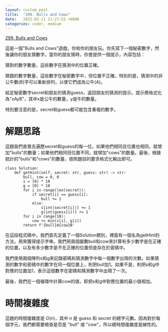 ```yaml
---
layout: custom_post
title:  "299. Bulls and Cows"
date:   2022-02-11 21:27:53 +0800
categories: coder, medium
---
```


[299. Bulls and Cows
](https://leetcode.com/problems/bulls-and-cows/)

這是一個"Bulls and Cows"遊戲，你和你的朋友玩。你先寫下一個秘密數字，然後讓你的朋友猜數字。當你的朋友猜時，你會提供一個提示，內容包括：

猜對的數字數量，這些數字在猜測中的位置正確。

猜錯的數字數量，這些數字在秘密數字中，但位置不正確。特別的是，猜測中的非公牛數(B)字可以重新排列，以使它們成為公牛(A)。

給定秘密數字secret和朋友的猜測guess，返回朋友的猜測的提示。提示應格式化為"xAyB"，其中x是公牛的數量，y是牛的數量。

特別要注意的是，secret和guess都可能包含重複的數字。

# 解題思路

這題我們直覺去遍歷secret和guess的每一位，如果他們相同且位置也相同，就增加"bulls"的數量；如果他們相同但位置不同，就增加"cows"的数量。最後，根據統計的"bulls"和"cows"的數量，按照題目的要求格式化輸出即可。

```python3=
class Solution:
    def getHint(self, secret: str, guess: str) -> str:
        bull, cow = 0, 0
        s = [0] * 10
        g = [0] * 10
        for i in range(len(secret)):
            if secret[i] == guess[i]:
                bull += 1
            else:
                s[int(secret[i])] += 1
                g[int(guess[i])] += 1
        for i in range(10):
            cow += min(s[i], g[i])
        return f'{bull}A{cow}B'
```

在這段程式碼中，我們首先定義了一個Solution類別，裡面有一個名為getHint的方法，用來獲得提示字串。我們用兩個變數bull和cow來計算有多少數字是在正確的位置，以及有多少數字是不在正確的位置但是存在於密碼中。

我們使用兩個陣列s和g來記錄密碼和猜測數字中每一個數字出現的次數。如果猜測的數字和密碼中的數字在同一個位置上，則把bull加1。如果不是，則把s和g中對應的位置加1，表示這個數字在密碼和猜測數字中出現了一次。

最後，我們在一個循環中計算cow的值，即把s和g中對應位置的最小值相加。

# 時間複雜度

這題的時間複雜度是 $O(n)$，其中 $n$ 是 guess 和 secret 的總字元數。因為對於每個字元，我們都需要檢查是否是 "bull" 或 "cow"，所以總時間複雜度是線性的。



